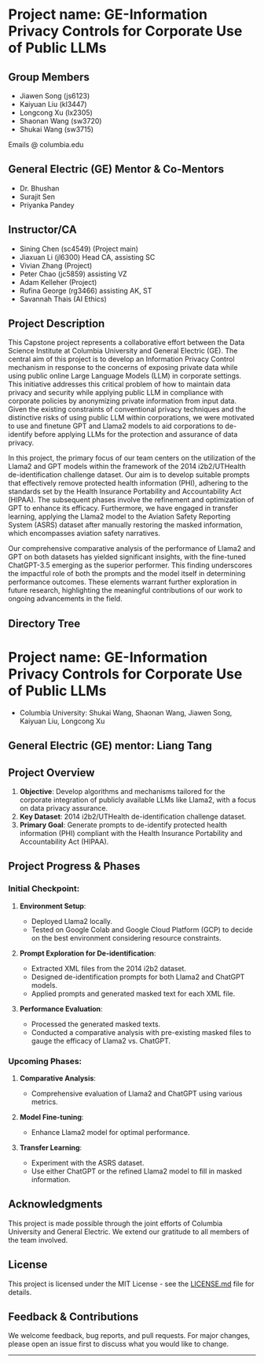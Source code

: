 #  Project name: GE-Information Privacy Controls for Corporate Use of Public LLMs

## Group Members

- Jiawen Song (js6123)
- Kaiyuan Liu (kl3447)
- Longcong Xu (lx2305)
- Shaonan Wang (sw3720)
- Shukai Wang (sw3715)
  
Emails <UNI> @ columbia.edu

## General Electric (GE) Mentor & Co-Mentors

- Dr. Bhushan
- Surajit Sen
- Priyanka Pandey

## Instructor/CA

- Sining Chen (sc4549) (Project main)
- Jiaxuan Li (jl6300) Head CA, assisting SC
- Vivian Zhang (Project)
- Peter Chao (jc5859) assisting VZ
- Adam Kelleher (Project)
- Rufina George (rg3466) assisting AK, ST
- Savannah Thais (AI Ethics)

## Project Description

This Capstone project represents a collaborative effort between the Data Science Institute at Columbia University and General Electric (GE). The central aim of this project is to develop an Information Privacy Control mechanism in response to the concerns of exposing private data while using public online Large Language Models (LLM) in corporate settings. This initiative addresses this critical problem of how to maintain data privacy and security while applying public LLM in compliance with corporate policies by anonymizing private information from input data. Given the existing constraints of conventional privacy techniques and the distinctive risks of using public LLM within corporations, we were motivated to use and finetune GPT and Llama2 models to aid corporations to de-identify before applying LLMs for the protection and assurance of data privacy.

In this project, the primary focus of our team centers on the utilization of the Llama2 and GPT models within the framework of the 2014 i2b2/UTHealth de-identification challenge dataset. Our aim is to develop suitable prompts that effectively remove protected health information (PHI), adhering to the standards set by the Health Insurance Portability and Accountability Act (HIPAA). The subsequent phases involve the refinement and optimization of GPT to enhance its efficacy. Furthermore, we have engaged in transfer learning, applying the Llama2 model to the Aviation Safety Reporting System (ASRS) dataset after manually restoring the masked information, which encompasses aviation safety narratives. 

Our comprehensive comparative analysis of the performance of Llama2 and GPT on both datasets has yielded significant insights, with the fine-tuned ChatGPT-3.5 emerging as the superior performer. This finding underscores the impactful role of both the prompts and the model itself in determining performance outcomes. These elements warrant further exploration in future research, highlighting the meaningful contributions of our work to ongoing advancements in the field.

## Directory Tree










# Project name: GE-Information Privacy Controls for Corporate Use of Public LLMs

- Columbia University: Shukai Wang, Shaonan Wang, Jiawen Song, Kaiyuan Liu, Longcong Xu

## General Electric (GE) mentor: Liang Tang

## Project Overview

1. **Objective**: Develop algorithms and mechanisms tailored for the corporate integration of publicly available LLMs like Llama2, with a focus on data privacy assurance.
2. **Key Dataset**: 2014 i2b2/UTHealth de-identification challenge dataset.
3. **Primary Goal**: Generate prompts to de-identify protected health information (PHI) compliant with the Health Insurance Portability and Accountability Act (HIPAA).

## Project Progress & Phases

### Initial Checkpoint:

1. **Environment Setup**:
   - Deployed Llama2 locally.
   - Tested on Google Colab and Google Cloud Platform (GCP) to decide on the best environment considering resource constraints.

2. **Prompt Exploration for De-identification**:
   - Extracted XML files from the 2014 i2b2 dataset.
   - Designed de-identification prompts for both Llama2 and ChatGPT models.
   - Applied prompts and generated masked text for each XML file.

3. **Performance Evaluation**:
   - Processed the generated masked texts.
   - Conducted a comparative analysis with pre-existing masked files to gauge the efficacy of Llama2 vs. ChatGPT.

### Upcoming Phases:

1. **Comparative Analysis**:
   - Comprehensive evaluation of Llama2 and ChatGPT using various metrics.

2. **Model Fine-tuning**:
   - Enhance Llama2 model for optimal performance.
   
3. **Transfer Learning**:
   - Experiment with the ASRS dataset.
   - Use either ChatGPT or the refined Llama2 model to fill in masked information.


## Acknowledgments

This project is made possible through the joint efforts of Columbia University and General Electric. We extend our gratitude to all members of the team involved.

## License

This project is licensed under the MIT License - see the [LICENSE.md](LICENSE.md) file for details.

## Feedback & Contributions

We welcome feedback, bug reports, and pull requests. For major changes, please open an issue first to discuss what you would like to change.

---

